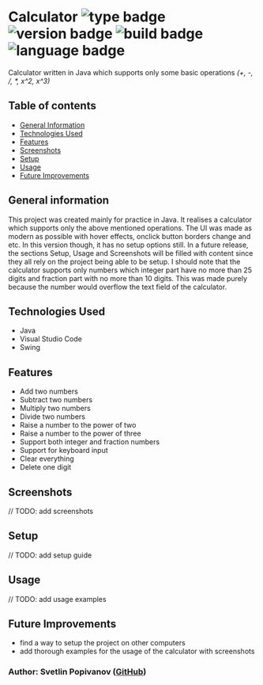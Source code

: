 # Calculator ![type badge](https://img.shields.io/badge/type-own%20project-brightgreen) ![version badge](https://img.shields.io/badge/version-v1.0.0-blue) ![build badge](https://img.shields.io/badge/build-passing-success) ![language badge](https://img.shields.io/badge/language-Java-yellow)

Calculator written in Java which supports only some basic operations _(+, -, /, *, x^2, x^3)_

## Table of contents

* [General Information](#general-information)
* [Technologies Used](#technologies-used)
* [Features](#features)
* [Screenshots](#screenshots)
* [Setup](#setup)
* [Usage](#usage)
* [Future Improvements](#future-improvements)

## General information

This project was created mainly for practice in Java. It realises a calculator which supports only the above mentioned operations. The UI was made as modern as possible with hover effects, onclick button borders change and etc. In this version though, it has no setup options still. In a future release, the sections Setup, Usage and Screenshots will be filled with content since they all rely on the project being able to be setup. I should note that the calculator supports only numbers which integer part have no more than 25 digits and fraction part with no more than 10 digits. This was made purely because the number would overflow the text field of the calculator.

## Technologies Used

* Java
* Visual Studio Code
* Swing

## Features

* Add two numbers
* Subtract two numbers
* Multiply two numbers
* Divide two numbers
* Raise a number to the power of two
* Raise a number to the power of three
* Support both integer and fraction numbers
* Support for keyboard input
* Clear everything
* Delete one digit

## Screenshots

// TODO: add screenshots

## Setup

// TODO: add setup guide

## Usage

// TODO: add usage examples

## Future Improvements

* find a way to setup the project on other computers
* add thorough examples for the usage of the calculator with screenshots

### Author: Svetlin Popivanov ([GitHub](https://github.com/Svetlin12)) 
